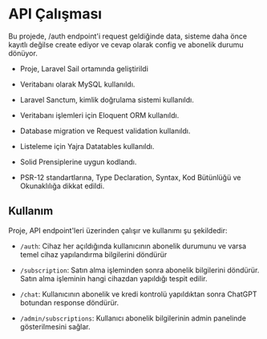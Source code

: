 # API Çalışması

Bu projede, /auth endpoint'i request geldiğinde data, sisteme daha önce kayıtlı değilse create ediyor ve cevap olarak config ve abonelik durumu dönüyor.  

- Proje, Laravel Sail ortamında geliştirildi 

- Veritabanı olarak MySQL kullanıldı.

- Laravel Sanctum, kimlik doğrulama sistemi kullanıldı.

- Veritabanı işlemleri için Eloquent ORM kullanıldı.

- Database migration ve Request validation kullanıldı.

- Listeleme için Yajra Datatables kullanıldı.

- Solid Prensiplerine uygun kodlandı.

- PSR-12 standartlarına, Type Declaration, Syntax, Kod Bütünlüğü ve Okunaklılığa dikkat edildi. 



## Kullanım

Proje, API endpoint'leri üzerinden çalışır ve kullanımı şu şekildedir:

- `/auth`: Cihaz her açıldığında kullanıcının abonelik durumunu ve varsa temel cihaz yapılandırma bilgilerini döndürür

- `/subscription`: Satın alma işleminden sonra abonelik bilgilerini döndürür. Satın alma işleminin hangi cihazdan yapıldığı tespit edilir.

- `/chat`: Kullanıcının abonelik ve kredi kontrolü yapıldıktan sonra ChatGPT botundan response döndürür.

- `/admin/subscriptions`: Kullanıcı abonelik bilgilerinin admin panelinde gösterilmesini sağlar. 

